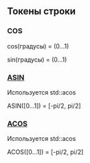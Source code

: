 ## Токены строки

### COS

cos(градусы) = (0...1)

sin(градусы) = (0...1)

### [ASIN](https://en.cppreference.com/w/cpp/numeric/math/asin)

Используется std::acos

ASIN([0...1]) = [-pi/2, pi/2]


### [ACOS](https://en.cppreference.com/w/cpp/numeric/math/acos)

Используется std::acos

ACOS([0...1]) = [-pi/2, pi/2]
